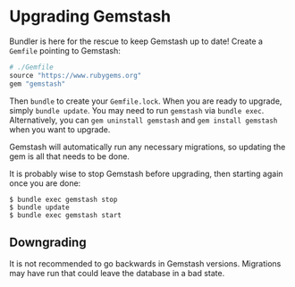 # Upgrading Gemstash

Bundler is here for the rescue to keep Gemstash up to date! Create a `Gemfile`
pointing to Gemstash:
```ruby
# ./Gemfile
source "https://www.rubygems.org"
gem "gemstash"
```

Then `bundle` to create your `Gemfile.lock`. When you are ready to upgrade,
simply `bundle update`. You may need to run `gemstash` via `bundle exec`.
Alternatively, you can `gem uninstall gemstash` and `gem install gemstash` when
you want to upgrade.

Gemstash will automatically run any necessary migrations, so updating the gem is
all that needs to be done.

It is probably wise to stop Gemstash before upgrading, then starting again once
you are done:
```
$ bundle exec gemstash stop
$ bundle update
$ bundle exec gemstash start
```

## Downgrading

It is not recommended to go backwards in Gemstash versions. Migrations may have
run that could leave the database in a bad state.
